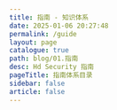 ```yaml
---
title: 指南 - 知识体系
date: 2025-01-06 20:27:48
permalink: /guide
layout: page
catalogue: true
path: blog/01.指南
desc: Hd Security 指南
pageTitle: 指南体系目录
sidebar: false
article: false
---
```

